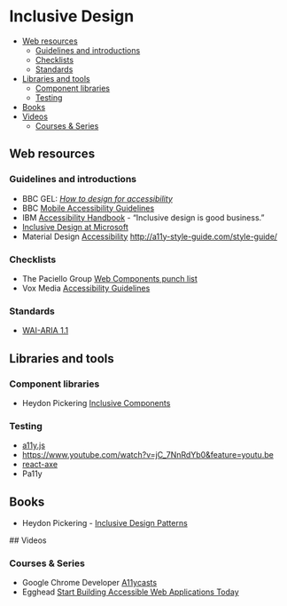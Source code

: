 # Inclusive Design

<!-- TOC depthFrom:2 depthTo:6 withLinks:1 updateOnSave:1 orderedList:0 -->

- [Web resources](#web-resources)
	- [Guidelines and introductions](#guidelines-and-introductions)
	- [Checklists](#checklists)
	- [Standards](#standards)
- [Libraries and tools](#libraries-and-tools)
	- [Component libraries](#component-libraries)
	- [Testing](#testing)
- [Books](#books)
- [Videos](#videos)
	- [Courses & Series](#courses-series)

<!-- /TOC -->

## Web resources

### Guidelines and introductions

- BBC GEL: *[How to design for accessibility](http://www.bbc.co.uk/gel/guidelines/how-to-design-for-accessibility)*
- BBC [Mobile Accessibility Guidelines](http://www.bbc.co.uk/guidelines/futuremedia/accessibility/mobile/user-experience)
- IBM [Accessibility Handbook](https://accessibility-handbook.mybluemix.net/design/a11y-handbook/) - “Inclusive design is good business.”
- [Inclusive Design at Microsoft](https://www.microsoft.com/en-us/design/inclusive)
- Material Design [Accessibility](https://material.io/guidelines/usability/accessibility.html)
http://a11y-style-guide.com/style-guide/

### Checklists

- The Paciello Group [Web Components punch list](https://www.paciellogroup.com/blog/2014/09/web-components-punch-list/)
- Vox Media [Accessibility Guidelines](http://accessibility.voxmedia.com/)

### Standards

- [WAI-ARIA 1.1](https://www.w3.org/TR/2013/WD-wai-aria-1.1-20130926/)

## Libraries and tools

### Component libraries

- Heydon Pickering [Inclusive Components](https://inclusive-components.design/)

### Testing

- [a11y.js](https://allyjs.io/)
- https://www.youtube.com/watch?v=jC_7NnRdYb0&feature=youtu.be
- [react-axe](https://github.com/dylanb/react-axe)
- Pa11y

## Books

- Heydon Pickering - [Inclusive Design Patterns](https://www.smashingmagazine.com/books/#inclusive-design-patterns)

## Videos

### Courses & Series

- Google Chrome Developer [A11ycasts](https://www.youtube.com/playlist?list=PLNYkxOF6rcICWx0C9LVWWVqvHlYJyqw7g)
- Egghead [Start Building Accessible Web Applications Today](https://egghead.io/courses/start-building-accessible-web-applications-today)

<!-- http://blog.barrierbreak.com/2017/02/14/modal-dialogs-and-accessibility-a-tricky-minefield/ -->
